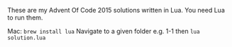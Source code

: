 These are my Advent Of Code 2015 solutions written in Lua. You need Lua to run them.

Mac:
`brew install lua`
Navigate to a given folder e.g. 1-1 then
`lua solution.lua`
